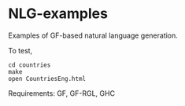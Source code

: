 # NLG-examples

Examples of GF-based natural language generation.

To test,
```
cd countries
make
open CountriesEng.html
```
Requirements: GF, GF-RGL, GHC

